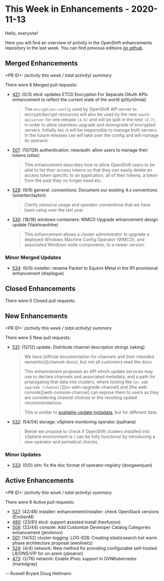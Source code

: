# This Week in Enhancements - 2020-11-13

Hello, everyone!

Here you will find an overview of activity in the OpenShift enhancements repository in the last week.  You can find previous editions [on github](https://github.com/openshift/enhancements/tree/master/this-week).

## Merged Enhancements

*&lt;PR ID&gt;: (activity this week / total activity) summary*

There were 6 Merged pull requests:

- [421](https://github.com/openshift/enhancements/pull/421): (0/3) etcd: updates ETCD Encryption For Separate OAuth APIs enhancement to reflect the current state of the world (p0lyn0mial)

  > The `encryption-config` used by OpenShift API server to
  > encrypt/decrypt resources will also be used by the new
  > `oauth-apiserver` for one release `(4.6)` and will be split in the
  > next `(4.7)`, in order to allow seamless upgrade and downgrade of
  > encrypted servers. Initially `OAS-O` will be responsible to manage
  > both servers. In the future releases `CAO` will take over the
  > config and will manage its operand.

- [507](https://github.com/openshift/enhancements/pull/507): (10/126) authentication: new/auth: allow users to manage their tokens (stlaz)

  > This enhancement describes how to allow OpenShift users to be able to list their access tokens so that they can easily delete an access token specific to an application, all of their tokens, a token from the past they no longer need etc.

- [529](https://github.com/openshift/enhancements/pull/529): (9/9) general: conventions: Document our existing 4.x conventions (smarterclayton)

  > Clarify resource usage and operator conventions that we have been using over the last year.

- [530](https://github.com/openshift/enhancements/pull/530): (18/18) windows-containers: WMCO Upgrade enhancement design update (VaishnaviHire)

  > This enhancement allows a cluster administrator to upgrade a deployed Windows Machine Config Operator (WMCO), and associated Windows node components, to a newer version.

### Minor Merged Updates

- [534](https://github.com/openshift/enhancements/pull/534): (0/0) installer: rename Packet to Equinix Metal in the IPI provisional enhancement (displague)


## Closed Enhancements

There were 0 Closed pull requests.


## New Enhancements

*&lt;PR ID&gt;: (activity this week / total activity) summary*

There were 5 New pull requests:

- [531](https://github.com/openshift/enhancements/pull/531): (12/12) update: Distribute channel description strings (wking)

  > We have [official documentation for channels and their intended semantics][channel-docs], but not all customers read the docs.
  >
  > This enhancement proposes an API which update services may use to declare channels and associated metadata, and a path for propogating that data into clusters, where tooling like [`oc adm upgrade [channel]`][oc-adm-upgrade-channel] and [the web console][web-console-channel] can expose them to users as they are considering channel choices or the resulting update recommendations.
  >
  > This is similar to [available-update metadata](available-update-metadata.md), but for different data.

- [532](https://github.com/openshift/enhancements/pull/532): (54/54) storage: vSphere monitoring operator (jsafrane)

  > Below we propose to check if OpenShift clusters installed into vSphere environment is / can be fully functional by introducing a new operator and periodical checks.

### Minor Updates

- [533](https://github.com/openshift/enhancements/pull/533): (0/0) olm: fix the doc format of operator-registry (dongwenjuan)


## Active Enhancements

*&lt;PR ID&gt;: (activity this week / total activity) summary*

There were 6 Active pull requests:

- [527](https://github.com/openshift/enhancements/pull/527): (42/48) installer: enhancement/installer: check OpenStack versions (EmilienM)
- [480](https://github.com/openshift/enhancements/pull/480): (23/81) etcd: support assisted install (hexfusion)
- [508](https://github.com/openshift/enhancements/pull/508): (22/44) console: Add Customize Developer Catalog Categories enhancement (jerolimov)
- [501](https://github.com/openshift/enhancements/pull/501): (14/52) cluster-logging: LOG-928: Creating elasticsearch hot warm phase architecture proposal (ewolinetz)
- [524](https://github.com/openshift/enhancements/pull/524): (4/4) network: New method for providing configurable  self-hosted LB/DNS/VIP for on-prem (yboaron)
- [473](https://github.com/openshift/enhancements/pull/473): (2/76) network: Enable IPsec support in OVNKubernetes (markdgray)

--
Russell Bryant
Doug Hellmann
